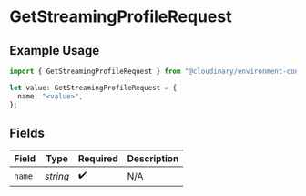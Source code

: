 # GetStreamingProfileRequest

## Example Usage

```typescript
import { GetStreamingProfileRequest } from "@cloudinary/environment-config/models/operations";

let value: GetStreamingProfileRequest = {
  name: "<value>",
};
```

## Fields

| Field              | Type               | Required           | Description        |
| ------------------ | ------------------ | ------------------ | ------------------ |
| `name`             | *string*           | :heavy_check_mark: | N/A                |